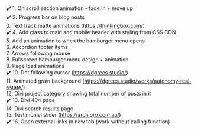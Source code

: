 ✔️ 1. On scroll section animation - fade in + move up  
✔️ 2. Progress bar on blog posts  
3. Text track matte animations (https://thinkingbox.com/)  
✔️ 4. Add class to main and mobile header with styling from CSS CDN  
5. Add an animation to when the hamburger menu opens  
6. Accordion footer items  
7. Arrows following mouse  
8. Fullscreen hamburger menu design + animation  
9. Page load animations  
✔️ 10. Dot following cursor (https://dgrees.studio/)  
11. Animated grain background (https://dgrees.studio/works/autonomy-real-estate/)  
12. Divi project category showing total number of posts in it  
✔️ 13. Divi 404 page  
14. Divi search results page  
15. Testimonial slider (https://archipro.com.au/)  
✔️ 16. Open external links in new tab (work without calling function)  